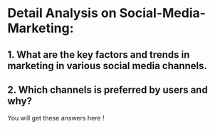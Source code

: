 # Detail Analysis on Social-Media-Marketing: 
## 1. What are the key factors and trends in marketing in various social media channels. 
## 2. Which channels is preferred by users and why? 

You will get these answers here !
